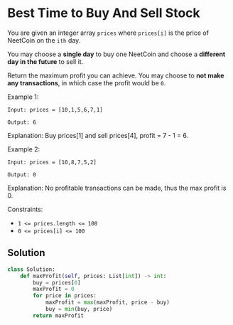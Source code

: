 # Best Time to Buy And Sell Stock
You are given an integer array `prices` where `prices[i]` is the price of NeetCoin on the `ith` day.

You may choose a **single day** to buy one NeetCoin and choose a **different day in the future** to sell it.

Return the maximum profit you can achieve. You may choose to **not make any transactions**, in which case the profit would be `0`.

Example 1:
```
Input: prices = [10,1,5,6,7,1]

Output: 6
```
Explanation: Buy prices[1] and sell prices[4], profit = 7 - 1 = 6.

Example 2:
```
Input: prices = [10,8,7,5,2]

Output: 0
```
Explanation: No profitable transactions can be made, thus the max profit is 0.

Constraints:
- `1 <= prices.length <= 100`
- `0 <= prices[i] <= 100`

## Solution
```python
class Solution:
    def maxProfit(self, prices: List[int]) -> int:
        buy = prices[0]
        maxProfit = 0
        for price in prices:
            maxProfit = max(maxProfit, price - buy)
            buy = min(buy, price)
        return maxProfit
```